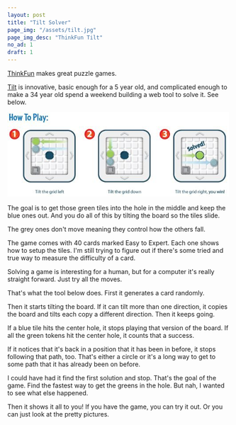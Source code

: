 ```yaml
---
layout: post
title: "Tilt Solver"
page_img: "/assets/tilt.jpg"
page_img_desc: "ThinkFun Tilt"
no_ad: 1
draft: 1
---
```


<a href="http://www.thinkfun.com">ThinkFun</a> makes great puzzle games.

<a href="www.amazon.com/Think-Fun-1001-ThinkFun-Tilt/dp/B004INGVJ4/ref=sr_1_2?tag=dankuck-20">Tilt</a> is innovative, basic enough for a 5 year old, and complicated enough to make a 34 year old spend a weekend building a web tool to solve it. See below.

<div class="illustration">
    <img src="/assets/tilt-example.jpg" />
</div>

The goal is to get those green tiles into the hole in the middle and keep the blue ones out. And you do all of this by tilting the board so the tiles slide.

The grey ones don't move meaning they control how the others fall.

The game comes with 40 cards marked Easy to Expert. Each one shows how to setup the tiles. I'm still trying to figure out if there's some tried and true way to measure the difficulty of a card.

Solving a game is interesting for a human, but for a computer it's really straight forward. Just try all the moves.

That's what the tool below does. First it generates a card randomly.

Then it starts tilting the board. If it can tilt more than one direction, it copies the board and tilts each copy a different direction. Then it keeps going.

If a blue tile hits the center hole, it stops playing that version of the board. If all the green tokens hit the center hole, it counts that a success.

If it notices that it's back in a position that it has been in before, it stops following that path, too. That's either a circle or it's a long way to get to some path that it has already been on before.

I could have had it find the first solution and stop. That's the goal of the game. Find the fastest way to get the greens in the hole. But nah, I wanted to see what else happened.

Then it shows it all to you! If you have the game, you can try it out. Or you can just look at the pretty pictures.

<script src="https://vuejs.org/js/vue.js"></script>

<div id="tilt-maker" style="clear: both">
  <tilt></tilt>
</div>

<script type="text/javascript" src="/TiltMaker/app.js"></script>

